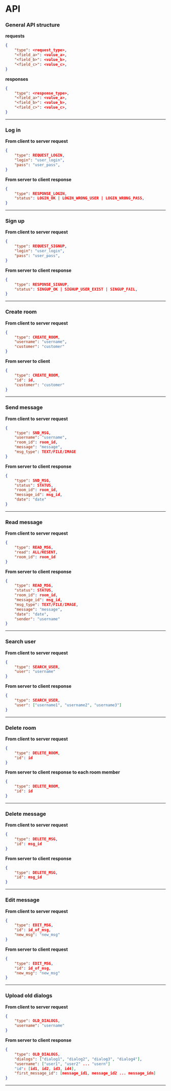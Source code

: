# API

### General API structure
**requests**
```json
{
    "type": <request_type>,
    "<field_a>": <value_a>,
    "<field_b>": <value_b>,
    "<field_c>": <value_c>,
}
```
**responses**
```json
{
    "type": <response_type>,
    "<field_a>": <value_a>,
    "<field_b>": <value_b>,
    "<field_c>": <value_c>,
}
```
___

### Log in

**From client to server request**

```json
{
    "type": REQUEST_LOGIN,
    "login": "user_login",
    "pass": "user_pass",
}
```
**From server to client response**
```json
{
    "type": RESPONSE_LOGIN,
    "status": LOGIN_OK | LOGIN_WRONG_USER | LOGIN_WRONG_PASS,
}
```
___

### Sign up

**From client to server request**

```json
{
    "type": REQUEST_SIGNUP,
    "login": "user_login",
    "pass": "user_pass",
}
```
**From server to client response**
```json
{
    "type": RESPONSE_SIGNUP,
    "status": SINGUP_OK | SIGNUP_USER_EXIST | SINGUP_FAIL,
}
```
___

### Create room 

**From client to server request**

```json
{
    "type": CREATE_ROOM,
    "username": "username",
    "customer": "customer"    
}
```

**From server to client**

```json
{
    "type": CREATE_ROOM,
    "id": id,
    "customer": "customer"
}
```
___

### Send message

**From client to server request**

```json
{
    "type": SND_MSG,
    "username": "username",
    "room_id": room_id,
    "message": "message",
    "msg_type": TEXT/FILE/IMAGE
}
```

**From server to client response**

```json
{
    "type": SND_MSG,
    "status": STATUS,
    "room_id": room_id,
    "message_id": msg_id,
    "date": "date"
}
```
___

### Read message

**From client to server request**

```json
{
    "type": READ_MSG,
    "read": ALL/RESENT,
    "room_id": room_id
}
```

**From server to client response**
    
```json
{
    "type": READ_MSG,
    "status": STATUS,
    "room_id": room_id,
    "message_id": msg_id,
    "msg_type": TEXT/FILE/IMAGE,
    "message": "message",
    "date": "date",
    "sender": "username"
}
```
___

### Search user

**From client to server request**

```json
{
    "type": SEARCH_USER,
    "user": "username"
}
```

**From server to client response**

```json
{
    "type": SEARCH_USER,
    "user": ["username1", "username2", "username3"]
}
```
___

### Delete room

**From client to server request**

```json
{
    "type": DELETE_ROOM,
    "id": id
}
```

**From server to client response to each room member**
```json
{
    "type": DELETE_ROOM,
    "id": id
}
```
___

### Delete message

**From client to server request**
```json
{
    "type": DELETE_MSG,
    "id": msg_id
}
```

**From server to client response**
```json
{
    "type": DELETE_MSG,
    "id": msg_id
}
```
___

### Edit message

**From client to server request**
```json
{
    "type": EDIT_MSG,
    "id": id_of_msg,
    "new_msg": "new_msg"
}
```
**From server to client request**
```json 
{
    "type": EDIT_MSG,
    "id": id_of_msg,
    "new_msg": "new_msg"
}
```
___

### Upload old dialogs

**From client to server request**

```json
{
    "type": OLD_DIALOGS,
    "username": "username"
}
```

**From server to client response**
```json 
{
    "type": OLD_DIALOGS,
    "dialogs": ["dialog1", "dialog2", "dialog3", "dialog4"],
    "username": ["user1", "user2" ... "usern"]
    "id": [id1, id2, id3, id4],
    "first_message_id": [message_id1, message_id2 ... message_idn]
}
```
___

